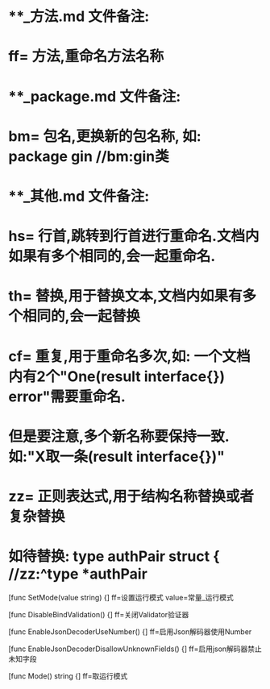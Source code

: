 # **_方法.md 文件备注:
# ff= 方法,重命名方法名称
# 
# **_package.md 文件备注:
# bm= 包名,更换新的包名称, 如: package gin //bm:gin类
#
# **_其他.md 文件备注:
# hs= 行首,跳转到行首进行重命名.文档内如果有多个相同的,会一起重命名.
# th= 替换,用于替换文本,文档内如果有多个相同的,会一起替换
# cf= 重复,用于重命名多次,如: 一个文档内有2个"One(result interface{}) error"需要重命名.
#     但是要注意,多个新名称要保持一致. 如:"X取一条(result interface{})"
# zz= 正则表达式,用于结构名称替换或者复杂替换
#     如待替换: type authPair struct { //zz:^type *authPair

[func SetMode(value string) {]
ff=设置运行模式
value=常量_运行模式

[func DisableBindValidation() {]
ff=关闭Validator验证器

[func EnableJsonDecoderUseNumber() {]
ff=启用Json解码器使用Number

[func EnableJsonDecoderDisallowUnknownFields() {]
ff=启用json解码器禁止未知字段

[func Mode() string {]
ff=取运行模式
